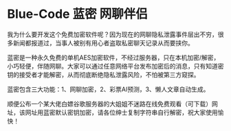 # Blue-Code 蓝密 网聊伴侣 

我为什么要开发这个免费加密软件呢？因为现在的网聊隐私泄露事件层出不穷，很多新闻都报道过，当事人被别有用心者盗取私密聊天记录从而要挟你。

蓝密是一种永久免费的单机AES加密软件，不经过服务器，只在本机加密/解密，小巧轻便，伴随网聊。大家可以通过任意网络平台发布加密后的消息，只有知道密钥的接受者才能解密，从而彻底断绝隐私泄露风险，不怕被第三方窥探。

蓝密包含三大功能：1、网聊加密，2、彩票AI预测，3、懒人文章自动生成。

顺便公布一个某大佬白嫖谷歌服务器的大姐姐不迷路在线免费观看（可下载）网址，该网址用蓝密默认密钥加密，请各位绅士复制字符串自行解密，祝大家使用愉快！

